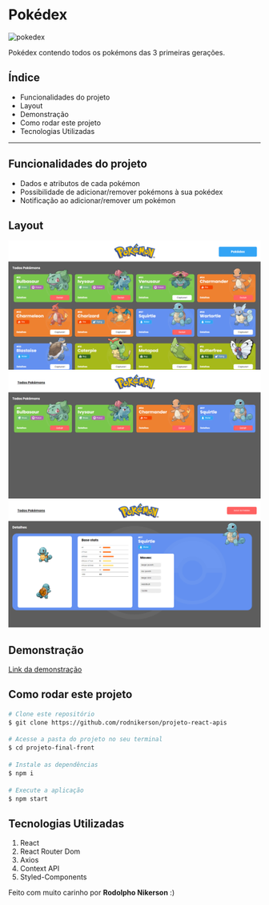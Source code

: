 # Pokédex

![pokedex](pokedex.gif)

Pokédex contendo todos os pokémons das 3 primeiras gerações.

## Índice
- <a hef="#func">Funcionalidades do projeto</a>
- <a hef="#layout">Layout</a>
- <a hef="#demo">Demonstração</a>
- <a hef="#howto">Como rodar este projeto</a>
- <a hef="#tech">Tecnologias Utilizadas</a>

<hr/>

## Funcionalidades do projeto

- Dados e atributos de cada pokémon
- Possibilidade de adicionar/remover pokémons à sua pokédex
- Notificação ao adicionar/remover um pokémon

## Layout
![Página inicial](./assets/1.PNG)
![Pokédex](./assets/2.PNG)
![Detalhes](./assets/3.PNG)

## Demonstração
[Link da demonstração](https://precious-starlight-78cd5a.netlify.app/)

## Como rodar este projeto
```bash
# Clone este repositório
$ git clone https://github.com/rodnikerson/projeto-react-apis

# Acesse a pasta do projeto no seu terminal
$ cd projeto-final-front

# Instale as dependências
$ npm i

# Execute a aplicação
$ npm start
```

## Tecnologias Utilizadas
1. React
2. React Router Dom
3. Axios
4. Context API
5. Styled-Components

Feito com muito carinho por **Rodolpho Nikerson** :)
